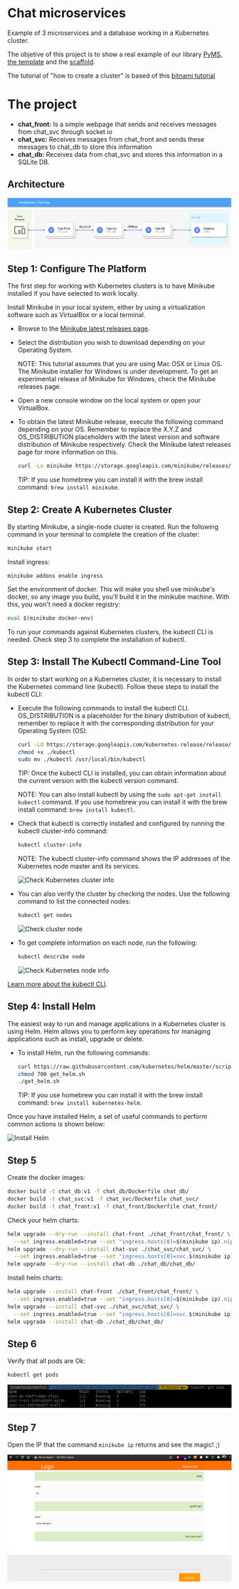 # Chat microservices

Example of 3 microservices and a database working in a Kubernetes cluster.

The objetive of this project is to show a real example of our library [PyMS](https://github.com/python-microservices/pyms),
 [the template](https://github.com/python-microservices/microservices-template) and
the [scaffold](https://github.com/python-microservices/microservices-scaffold).

The tutorial of "how to create a cluster" is based of this [bitnami tutorial](https://docs.bitnami.com/kubernetes/get-started-kubernetes/)

# The project
- **chat_front:** Is a simple webpage that sends and receives messages from chat_svc through socket io
- **chat_svc:** Receives messages from chat_front and sends these messages to  chat_db to store this information
- **chat_db:** Receives data from chat_svc and stores this information in a SQLite DB.

## Architecture

![](docs/imgs/architecture.png)


## Step 1: Configure The Platform
The first step for working with Kubernetes clusters is to have Minikube installed if you have selected to work locally.

Install Minikube in your local system, either by using a virtualization software such as VirtualBox or a local terminal.

* Browse to the [Minikube latest releases page](https://github.com/kubernetes/minikube/releases).

* Select the distribution you wish to download depending on your Operating System.

  NOTE: This tutorial assumes that you are using Mac OSX or Linux OS. The Minikube installer for Windows is under development. To get an experimental release of Minikube for Windows, check the Minikube releases page.

* Open a new console window on the local system or open your VirtualBox.

* To obtain the latest Minikube release, execute the following command depending on your OS. Remember to replace the X.Y.Z and OS_DISTRIBUTION placeholders with the latest version and software distribution of Minikube respectively. Check the Minikube latest releases page for more information on this.

  ```bash
  curl -Lo minikube https://storage.googleapis.com/minikube/releases/vX.Y.Z/minikube-OS_DISTRIBUTION-amd64 && chmod +x minikube && sudo mv minikube /usr/local/bin/
  ```

  TIP: If you use homebrew you can install it with the brew install command: `brew install minikube`.

## Step 2: Create A Kubernetes Cluster
By starting Minikube, a single-node cluster is created. Run the following command in your terminal to complete the creation of the cluster:

```bash
minikube start
```


Install ingress:

```
minikube addons enable ingress
```

Set the environment of docker. This will make you shell use minikube's docker, so any image you build, you'll build it in the minikube machine. With this, you won't need a docker registry:
```bash
eval $(minikube docker-env)
```

To run your commands against Kubernetes clusters, the kubectl CLI is needed. Check step 3 to complete the installation of kubectl.

## Step 3: Install The Kubectl Command-Line Tool
In order to start working on a Kubernetes cluster, it is necessary to install the Kubernetes command line (kubectl). Follow these steps to install the kubectl CLI:

* Execute the following commands to install the kubectl CLI. OS_DISTRIBUTION is a placeholder for the binary distribution of kubectl, remember to replace it with the corresponding distribution for your Operating System (OS).

  ```bash
  curl -LO https://storage.googleapis.com/kubernetes-release/release/$(curl -s https://storage.googleapis.com/kubernetes-release/release/stable.txt)/bin/OS_DISTRIBUTION/amd64/kubectl
  chmod +x ./kubectl
  sudo mv ./kubectl /usr/local/bin/kubectl
  ```

  TIP: Once the kubectl CLI is installed, you can obtain information about the current version with the kubectl version command.

  NOTE: You can also install kubectl by using the `sudo apt-get install kubectl` command. If you use homebrew you can install it with the brew install command: `brew install kubectl`.

* Check that kubectl is correctly installed and configured by running the kubectl cluster-info command:

  ```bash
  kubectl cluster-info
  ```

  NOTE: The kubectl cluster-info command shows the IP addresses of the Kubernetes node master and its services.

  ![Check Kubernetes cluster info](https://docs.bitnami.com/images/img/platforms/kubernetes/k8-tutorial-31.png)

* You can also verify the cluster by checking the nodes. Use the following command to list the connected nodes:

  ```bash
  kubectl get nodes
  ```
  ![Check cluster node](https://docs.bitnami.com/images/img/platforms/kubernetes/k8-tutorial-32-single.png)


* To get complete information on each node, run the following:

  ```bash
  kubectl describe node
  ```
  ![Check Kubernetes node info](https://docs.bitnami.com/images/img/platforms/kubernetes/k8-tutorial-33.png)

[Learn more about the kubectl CLI](https://kubernetes.io/docs/user-guide/kubectl-overview/).

## Step 4: Install Helm
The easiest way to run and manage applications in a Kubernetes cluster is using Helm. Helm allows you to perform key operations for managing applications such as install, upgrade or delete.

* To install Helm, run the following commands:

  ```bash
  curl https://raw.githubusercontent.com/kubernetes/helm/master/scripts/get > get_helm.sh
  chmod 700 get_helm.sh
  ./get_helm.sh
  ```

  TIP: If you use homebrew you can install it with the brew install command: `brew install kubernetes-helm`.

Once you have installed Helm, a set of useful commands to perform common actions is shown below:

![Install Helm](https://docs.bitnami.com/images/img/platforms/kubernetes/k8-tutorial-41.png)

## Step 5

Create the docker images:

  ```bash
  docker build -t chat_db:v1 -f chat_db/Dockerfile chat_db/
  docker build -t chat_svc:v1 -f chat_svc/Dockerfile chat_svc/
  docker build -t chat_front:v1 -f chat_front/Dockerfile chat_front/
  ```

Check your helm charts:

  ```bash
  helm upgrade --dry-run --install chat-front ./chat_front/chat_front/ \
    --set ingress.enabled=true --set "ingress.hosts[0]=$(minikube ip).nip.io"
  helm upgrade --dry-run --install chat-svc ./chat_svc/chat_svc/ \
    --set ingress.enabled=true --set "ingress.hosts[0]=svc.$(minikube ip).nip.io"
  helm upgrade --dry-run --install chat-db ./chat_db/chat_db/
  ```

Install helm charts:

  ```bash
  helm upgrade --install chat-front ./chat_front/chat_front/ \
    --set ingress.enabled=true --set "ingress.hosts[0]=$(minikube ip).nip.io"
  helm upgrade --install chat-svc ./chat_svc/chat_svc/ \
    --set ingress.enabled=true --set "ingress.hosts[0]=svc.$(minikube ip).nip.io"
  helm upgrade --install chat-db ./chat_db/chat_db/
  ```

## Step 6

Verify that all pods are Ok:

  ```bash
  kubectl get pods
  ```

![](docs/imgs/pods.png)

## Step 7

Open the IP that the command `minikube ip` returns and see the magic! ;)

![](docs/imgs/front_ms.png)
